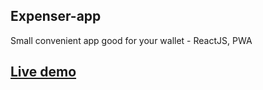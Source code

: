 ## Expenser-app

Small convenient app good for your wallet - ReactJS, PWA

## [Live demo](https://alexgooner12.github.io/expenser-gth-pages)

